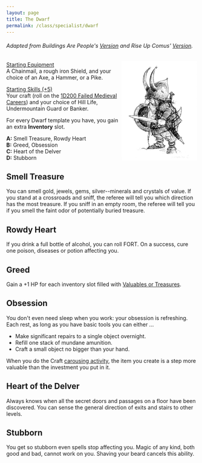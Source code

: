 ```yaml
---
layout: page
title: The Dwarf
permalink: /class/specialist/dwarf
---
```


###### Adapted from Buildings Are People's [Version](https://buildingsarepeople.blogspot.com/2018/04/dwarf-glog-class.html) and Rise Up Comus' [Version](http://riseupcomus.blogspot.com/2020/05/classic-fantasy-races-for-glog.html).

<img align="right" width=200px src="/images/dwarf.png">

<ins>Starting Equipment</ins><br>
A Chainmail, a rough iron Shield, and your choice of an Axe, a Hammer, or a Pike.

<ins>Starting Skills (+5)</ins><br>
Your craft (roll on the [1D200 Failed Medieval Careers](http://tenfootpolemic.blogspot.com/2014/01/200-failed-medieval-careers.html)) and your choice of Hill Life, Undermountain Guard or Banker.

For every Dwarf template you have, you gain an extra **Inventory** slot.

**A:** Smell Treasure, Rowdy Heart<br>
**B:** Greed, Obsession<br>
**C:** Heart of the Delver<br>
**D:** Stubborn<br>

## Smell Treasure
You can smell gold, jewels, gems, silver--minerals and crystals of value. If you stand at a crossroads and sniff, the referee will tell you which direction has the most treasure. If you sniff in an empty room, the referee will tell you if you smell the faint odor of potentially buried treasure. 

## Rowdy Heart
If you drink a full bottle of alcohol, you can roll FORT. On a success, cure one poison, diseases or potion affecting you.

## Greed
Gain a +1 HP for each inventory slot filled with [Valuables or Treasures](/2020/11/09/base-rules/).

## Obsession
You don't even need sleep when you work: your obsession is refreshing.  Each rest, as long as you have basic tools you can either ...

- Make significant repairs to a single object overnight.
- Refill one stack of mundane amunition.
- Craft a small object no bigger than your hand.

When you do the Craft [carousing activity](/2020/11/09/base-rules/), the item you create is a step more valuable than the investment you put in it.
 
## Heart of the Delver
Always knows when all the secret doors and passages on a floor have been discovered. You can sense the general direction of exits and stairs to other levels.

## Stubborn
You get so stubborn even spells stop affecting you. Magic of any kind, both good and bad, cannot work on you. Shaving your beard cancels this ability.
